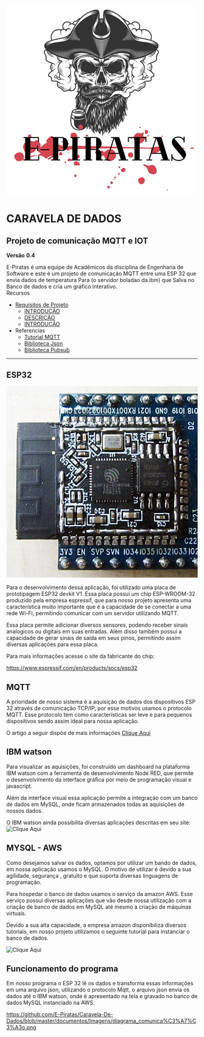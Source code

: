 
![E-Piratas-Logo](https://github.com/E-Piratas/Caravela-De-Dados/blob/master/documentos/Imagens/E-Piratas-Logo.png)
---
#  **CARAVELA DE DADOS**
## **Projeto de comunicação MQTT e IOT**                   

**Versão** **0.4**

E-Piratas é uma equipe de Acadêmicos da disciplina de Engenharia de Software e este é um projeto de comunicação MQTT entre uma ESP 32 que envia dados de temperatura Para (o servidor boladao da ibm) que Salva no Banco de dados e cria um gráfico interativo.  
Recursos 
* [Requisitos de Projeto](https://github.com/E-Piratas/Caravela-de-dados/wiki)
	* [INTRODUÇÃO](https://github.com/E-Piratas/Caravela-De-Dados/wiki#1-introdu%C3%87%C3%83o)
	* [DESCRIÇÃO](https://github.com/E-Piratas/Caravela-De-Dados/wiki#2-descri%C3%87%C3%83o-geral)
	* [INTRODUÇÃO](https://github.com/E-Piratas/Caravela-De-Dados/wiki#3-recursos-do-sistema)
* Referencias
	* [Tutorial MQTT]()
	* [Biblioteca Json]()
	* [Biblioteca Pubsub]()
---
## **ESP32**

![Esp32Logo](https://github.com/E-Piratas/Caravela-De-Dados/blob/master/documentos/Imagens/Espressif_ESP32.jpg)

Para o desenvolvimento dessa aplicação, foi utilizado uma placa de prototipagem ESP32 devkit V1. Essa placa possui um chip ESP-WROOM-32 produzido pela empresa espressif, que para nosso projeto apresenta uma característica muito importante que é a capacidade de se conectar a uma rede Wi-Fi, permitindo comunicar com um servidor utilizando MQTT.

Essa placa permite adicionar diversos sensores, podendo receber sinais analogicos ou digitais em suas entradas. Além disso também possui a capacidade de gerar sinais de saída em seus pinos, permitindo assim diversas aplicações para essa placa.

Para mais informações acesse o site da fabricante do chip:

https://www.espressif.com/en/products/socs/esp32

## **MQTT**

A prioridade de nosso sistema é a aquisição de dados dos dispositivos ESP 32 através de comunicação TCP/IP, por esse motivos usamos o protocolo MQTT.
Esse protocolo tem como características ser leve e para pequenos dispositivos sendo assim ideal para nossa aplicação.

O artigo a seguir dispõe de mais informações [Clique Aqui](https://developer.ibm.com/br/articles/iot-mqtt-why-good-for-iot/#:~:text=O%20protocolo%20MQTT%20define%20dois,message%20broker%20e%20in%C3%BAmeros%20clientes.&text=O%20cliente%20conecta%2Dse%20ao,TLS%20criptografada%20para%20mensagens%20sens%C3%ADveis.)




## **IBM watson**

Para visualizar as aquisições, foi construído um dashboard na plataforma IBM watson com a ferramenta de desenvolvimento Node RED,  que permite o desenvolvimento da interface gráfica por meio de programação visual e javascript.

Além da interface visual essa aplicação permite a integração com um banco de dados em MySQL, onde ficam armazenados todas as aquisições de nossos dados.

O IBM watson  ainda possibilita diversas aplicações  descritas em seu site:
![Clique Aqui](https://www.ibm.com)

## MYSQL - AWS

Como desejamos salvar os dados, optamos por utilizar um bando de dados, em nossa aplicação usamos o MySQL. O motivo de utilizar é devido a sua agilidade, segurança , gratuito e que suporta diversas linguagens de programação. 

Para hospedar o banco de dados usamos o serviço da amazon AWS. Esse serviço possui diversas aplicações que vão desde nossa utilização com a criação de banco de dados em MySQL até mesmo a criação de máquinas virtuais.

Devido a sua alta capacidade, a empresa amazon disponibiliza diversos tutoriais, em nosso projeto utilizamos o seguinte tutorial para instanciar o banco de dados.
 
![Clique Aqui](https://aws.amazon.com/pt/getting-started/hands-on/create-mysql-db/)

## Funcionamento do programa

Em nosso programa o ESP 32 lê os dados e transforma essas informações em uma arquivo json, utilizando o protocolo Mqtt, o arquivo json envia os dados até o IBM watson, onde é apresentado na tela e gravado no banco de dados MySQL instanciado na AWS.

https://github.com/E-Piratas/Caravela-De-Dados/blob/master/documentos/Imagens/diagrama_comunica%C3%A7%C3%A3o.png


